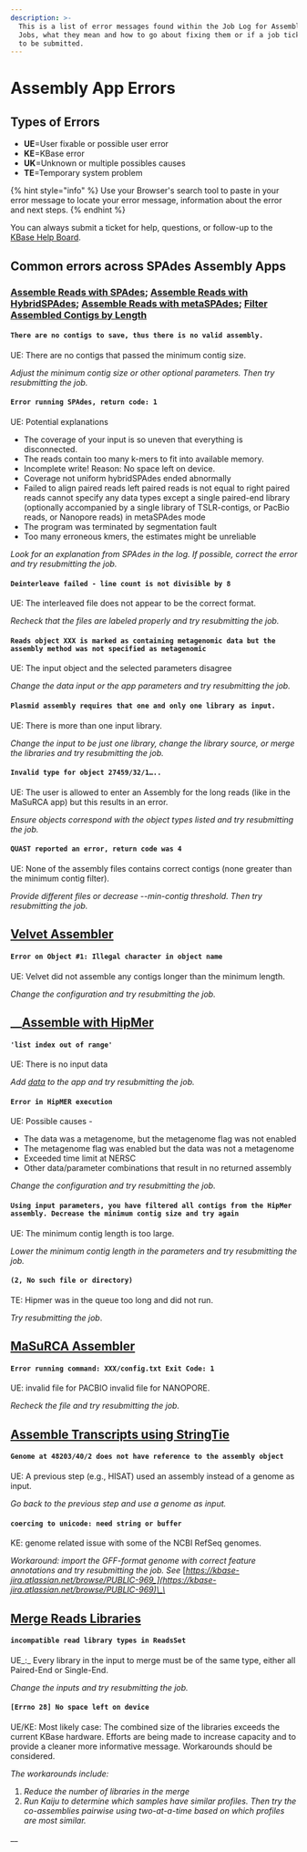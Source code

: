 ```yaml
---
description: >-
  This is a list of error messages found within the Job Log for Assembly App
  Jobs, what they mean and how to go about fixing them or if a job ticket needs
  to be submitted.
---
```


# Assembly App Errors

## **Types of Errors**

* **UE**=User fixable or possible user error
* **KE**=KBase error
* **UK**=Unknown or multiple possibles causes
* **TE**=Temporary system problem

{% hint style="info" %}
Use your Browser's search tool to paste in your error message to locate your error message, information about the error and next steps. 
{% endhint %}

You can always submit a ticket for help, questions, or follow-up to the [KBase Help Board](https://kbase-jira.atlassian.net/jira/your-work). 

## Common errors across SPAdes Assembly Apps

### [Assemble Reads with SPAdes](https://narrative.kbase.us/#catalog/apps/kb_SPAdes/run_SPAdes); [Assemble Reads with HybridSPAdes](https://narrative.kbase.us/#catalog/apps/kb_SPAdes/run_hybridSPAdes/release); [Assemble Reads with metaSPAdes](https://narrative.kbase.us/#catalog/apps/kb_SPAdes/run_metaSPAdes/release); [Filter Assembled Contigs by Length](https://narrative.kbase.us/#catalog/apps/kb_assembly_compare/run_filter_contigs_by_length)

#### `There are no contigs to save, thus there is no valid assembly.`  

UE: There are no contigs that passed the minimum contig size. 

_Adjust the minimum contig size or other optional parameters. Then try resubmitting the job._ 

#### `Error running SPAdes, return code: 1` 

UE: Potential explanations 

* The coverage of your input is so uneven that everything is disconnected. 
* The reads contain too many k-mers to fit into available memory. 
* Incomplete write! Reason: No space left on device. 
* Coverage not uniform hybridSPAdes ended abnormally 
* Failed to align paired reads left paired reads is not equal to right paired reads cannot specify any data types except a single paired-end library \(optionally accompanied by a single library of TSLR-contigs, or PacBio reads, or Nanopore reads\) in metaSPAdes mode 
* The program was terminated by segmentation fault 
* Too many erroneous kmers, the estimates might be unreliable

_Look for an explanation from SPAdes in the log. If possible, correct the error and try resubmitting the job._ 

#### `Deinterleave failed - line count is not divisible by 8` 

UE: The interleaved file does not appear to be the correct format. 

_Recheck that the files are labeled properly and try resubmitting the job._ 

#### `Reads object XXX is marked as containing metagenomic data but the assembly method was not specified as metagenomic` 

UE: The input object and the selected parameters disagree 

_Change the data input or the app parameters and try resubmitting the job._ 

#### `Plasmid assembly requires that one and only one library as input.` 

UE: There is more than one input library. 

_Change the input to be just one library, change the library source, or merge the libraries and try resubmitting the job._ 

#### `Invalid type for object 27459/32/1…..` 

UE: The user is allowed to enter an Assembly for the long reads \(like in the MaSuRCA app\) but this results in an error. 

_Ensure objects correspond with the object types listed and try resubmitting the job._ 

#### `QUAST reported an error, return code was 4` 

UE: None of the assembly files contains correct contigs \(none greater than the minimum contig filter\). 

_Provide different files or decrease --min-contig threshold. Then try resubmitting the job._ 

## [Velvet Assembler](https://narrative.kbase.us/#catalog/apps/Velvet/run_velvet)

#### `Error on Object #1: Illegal character in object name`

UE: Velvet did not assemble any contigs longer than the minimum length. 

_Change the configuration and try resubmitting the job._ 

## \_\_[Assemble with HipMer](https://narrative.kbase.us/#catalog/apps/hipmer/run_hipmer_hpc)

#### `'list index out of range'` 

UE: There is no input data 

_Add_ [_data_](../../getting-started/user-guide/add-data.md) _to the app and try resubmitting the job._ 

#### `Error in HipMER execution` 

UE: Possible causes - 

* The data was a metagenome, but the metagenome flag was not enabled 
* The  metagenome flag was enabled but the data was not a metagenome 
* Exceeded time limit at NERSC
* Other data/parameter combinations that result in no returned assembly

_Change the configuration and try resubmitting the job._ 

#### `Using input parameters, you have filtered all contigs from the HipMer assembly. Decrease the minimum contig size and try again`

UE: The minimum contig length is too large. 

_Lower the minimum contig length in the parameters and try resubmitting the job._ 

#### `(2, No such file or directory)` 

TE: Hipmer was in the queue too long and did not run. 

_Try resubmitting the job_. 

## [MaSuRCA Assembler](https://narrative.kbase.us/#catalog/apps/kb_MaSuRCA/run_masurca_assembler)

#### `Error running command: XXX/config.txt Exit Code: 1` 

UE: invalid file for PACBIO invalid file for NANOPORE.

_Recheck the file and try resubmitting the job._ 

## [Assemble Transcripts using StringTie](https://narrative.kbase.us/#catalog/apps/kb_stringtie/run_stringtie/)

#### `Genome at 48203/40/2 does not have reference to the assembly object` 

UE: A previous step \(e.g., HISAT\) used an assembly instead of a genome as input. 

_Go back to the previous step and use a genome as input._ 

#### `coercing to unicode: need string or buffer` 

KE: genome related issue with some of the NCBI RefSeq genomes. 

_Workaround: import the GFF-format genome with correct feature annotations and try resubmitting the job. See_ [_https://kbase-jira.atlassian.net/browse/PUBLIC-969_](https://kbase-jira.atlassian.net/browse/PUBLIC-969)\_\_

## [**Merge Reads Libraries**](https://narrative.kbase.us/#catalog/apps/kb_ReadsUtilities/KButil_Merge_MultipleReadsLibs_to_OneLibrary/)

#### `incompatible read library types in ReadsSet` 

UE_:_ Every library in the input to merge must be of the same type, either all Paired-End or Single-End. 

_Change the inputs and try resubmitting the job._

#### **`[Errno 28] No space left on device`**

UE/KE: Most likely case: The combined size of the libraries exceeds the current KBase hardware. Efforts are being made to increase capacity and to provide a cleaner more informative message. Workarounds should be considered.

_The  workarounds include:_  

1. _Reduce the number of libraries in the merge_
2. _Run Kaiju to determine which samples have similar profiles. Then try the co-assemblies pairwise using two-at-a-time based on which profiles are most similar._ 

  __

